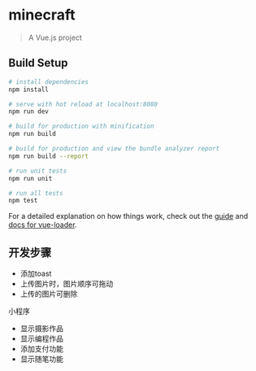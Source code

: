 # minecraft

> A Vue.js project

## Build Setup

``` bash
# install dependencies
npm install

# serve with hot reload at localhost:8080
npm run dev

# build for production with minification
npm run build

# build for production and view the bundle analyzer report
npm run build --report

# run unit tests
npm run unit

# run all tests
npm test
```

For a detailed explanation on how things work, check out the [guide](http://vuejs-templates.github.io/webpack/) and [docs for vue-loader](http://vuejs.github.io/vue-loader).


## 开发步骤

- 添加toast
- 上传图片时，图片顺序可拖动
- 上传的图片可删除

小程序

- 显示摄影作品
- 显示编程作品
- 添加支付功能
- 显示随笔功能
